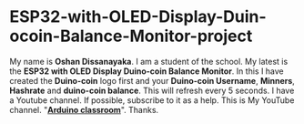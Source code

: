 # ESP32-with-OLED-Display-Duin-ocoin-Balance-Monitor-project
My name is **Oshan Dissanayaka**. I am a student of the school. My latest is the **ESP32 with OLED Display Duino-coin Balance Monitor**. In this I have created the **Duino-coin** logo first and your **Duino-coin Username**, **Minners**, **Hashrate** and **duino-coin balance**. This will refresh every 5 seconds. I have a Youtube channel. If possible, subscribe to it as a help. This is My YouTube channel. "[**Arduino classroom**](www.youtube.com/Arduinoclassroom)". Thanks.
